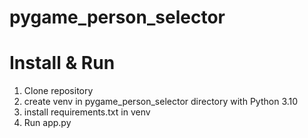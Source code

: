 # pygame_person_selector

# Install & Run
1. Clone repository
2. create venv in pygame_person_selector directory with Python 3.10
3. install requirements.txt in venv
4. Run app.py